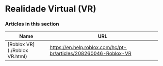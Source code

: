 # Realidade Virtual (VR)  
### Articles in this section
Name|URL
-|-
[Roblox VR](./Roblox VR.html) |https://en.help.roblox.com/hc/pt-br/articles/208260046-Roblox-VR